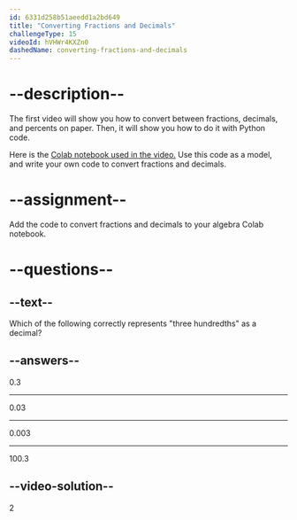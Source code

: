 ```yaml
---
id: 6331d258b51aeedd1a2bd649
title: "Converting Fractions and Decimals"
challengeType: 15
videoId: hVHWr4KXZn0
dashedName: converting-fractions-and-decimals
---
```


# --description--

The first video will show you how to convert between fractions, decimals, and percents on paper. Then, it will show you how to do it with Python code.

Here is the <a href="https://colab.research.google.com/drive/1dgeEEODP7cwm_96_JqbjxxJhVpZcFfGe?usp=sharing#scrollTo=NkMTAVF0BlqE" target="_blank" rel="noopener noreferrer nofollow">Colab notebook used in the video.</a> Use this code as a model, and write your own code to convert fractions and decimals.

# --assignment--

Add the code to convert fractions and decimals to your algebra Colab notebook.

# --questions--

## --text--

Which of the following correctly represents "three hundredths" as a decimal?

## --answers--

0.3

---

0.03

---

0.003

---

100.3

## --video-solution--

2

